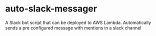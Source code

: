 # auto-slack-messager
A Slack bot script that can be deployed to AWS Lambda. Automatically sends a pre configured message with mentions in a slack channel
